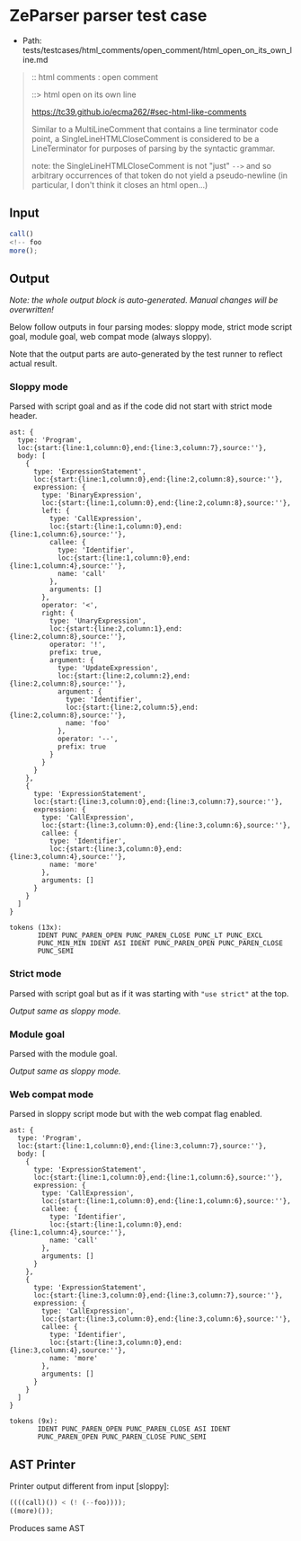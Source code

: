 # ZeParser parser test case

- Path: tests/testcases/html_comments/open_comment/html_open_on_its_own_line.md

> :: html comments : open comment
>
> ::> html open on its own line
>
> https://tc39.github.io/ecma262/#sec-html-like-comments
>
> Similar to a MultiLineComment that contains a line terminator code point, a SingleLineHTMLCloseComment is considered to be a LineTerminator for purposes of parsing by the syntactic grammar.
>
> note: the SingleLineHTMLCloseComment is not "just" `-->` and so arbitrary occurrences of that token do not yield a pseudo-newline (in particular, I don't think it closes an html open...)

## Input

`````js
call()
<!-- foo
more();
`````

## Output

_Note: the whole output block is auto-generated. Manual changes will be overwritten!_

Below follow outputs in four parsing modes: sloppy mode, strict mode script goal, module goal, web compat mode (always sloppy).

Note that the output parts are auto-generated by the test runner to reflect actual result.

### Sloppy mode

Parsed with script goal and as if the code did not start with strict mode header.

`````
ast: {
  type: 'Program',
  loc:{start:{line:1,column:0},end:{line:3,column:7},source:''},
  body: [
    {
      type: 'ExpressionStatement',
      loc:{start:{line:1,column:0},end:{line:2,column:8},source:''},
      expression: {
        type: 'BinaryExpression',
        loc:{start:{line:1,column:0},end:{line:2,column:8},source:''},
        left: {
          type: 'CallExpression',
          loc:{start:{line:1,column:0},end:{line:1,column:6},source:''},
          callee: {
            type: 'Identifier',
            loc:{start:{line:1,column:0},end:{line:1,column:4},source:''},
            name: 'call'
          },
          arguments: []
        },
        operator: '<',
        right: {
          type: 'UnaryExpression',
          loc:{start:{line:2,column:1},end:{line:2,column:8},source:''},
          operator: '!',
          prefix: true,
          argument: {
            type: 'UpdateExpression',
            loc:{start:{line:2,column:2},end:{line:2,column:8},source:''},
            argument: {
              type: 'Identifier',
              loc:{start:{line:2,column:5},end:{line:2,column:8},source:''},
              name: 'foo'
            },
            operator: '--',
            prefix: true
          }
        }
      }
    },
    {
      type: 'ExpressionStatement',
      loc:{start:{line:3,column:0},end:{line:3,column:7},source:''},
      expression: {
        type: 'CallExpression',
        loc:{start:{line:3,column:0},end:{line:3,column:6},source:''},
        callee: {
          type: 'Identifier',
          loc:{start:{line:3,column:0},end:{line:3,column:4},source:''},
          name: 'more'
        },
        arguments: []
      }
    }
  ]
}

tokens (13x):
       IDENT PUNC_PAREN_OPEN PUNC_PAREN_CLOSE PUNC_LT PUNC_EXCL
       PUNC_MIN_MIN IDENT ASI IDENT PUNC_PAREN_OPEN PUNC_PAREN_CLOSE
       PUNC_SEMI
`````

### Strict mode

Parsed with script goal but as if it was starting with `"use strict"` at the top.

_Output same as sloppy mode._

### Module goal

Parsed with the module goal.

_Output same as sloppy mode._

### Web compat mode

Parsed in sloppy script mode but with the web compat flag enabled.

`````
ast: {
  type: 'Program',
  loc:{start:{line:1,column:0},end:{line:3,column:7},source:''},
  body: [
    {
      type: 'ExpressionStatement',
      loc:{start:{line:1,column:0},end:{line:1,column:6},source:''},
      expression: {
        type: 'CallExpression',
        loc:{start:{line:1,column:0},end:{line:1,column:6},source:''},
        callee: {
          type: 'Identifier',
          loc:{start:{line:1,column:0},end:{line:1,column:4},source:''},
          name: 'call'
        },
        arguments: []
      }
    },
    {
      type: 'ExpressionStatement',
      loc:{start:{line:3,column:0},end:{line:3,column:7},source:''},
      expression: {
        type: 'CallExpression',
        loc:{start:{line:3,column:0},end:{line:3,column:6},source:''},
        callee: {
          type: 'Identifier',
          loc:{start:{line:3,column:0},end:{line:3,column:4},source:''},
          name: 'more'
        },
        arguments: []
      }
    }
  ]
}

tokens (9x):
       IDENT PUNC_PAREN_OPEN PUNC_PAREN_CLOSE ASI IDENT
       PUNC_PAREN_OPEN PUNC_PAREN_CLOSE PUNC_SEMI
`````


## AST Printer

Printer output different from input [sloppy]:

````js
((((call)()) < (! (--foo))));
((more)());
````

Produces same AST
